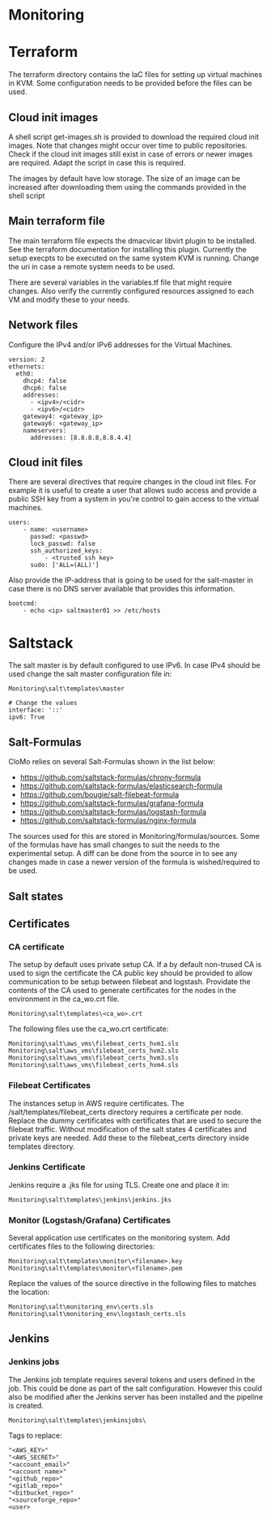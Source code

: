 # Monitoring

# Terraform
The terraform directory contains the IaC files for setting up virtual machines in KVM. Some configuration needs to be provided before the files can be used.

## Cloud init images
A shell script get-images.sh is provided to download the required cloud init images. Note that changes might occur over time to public repositories. Check if the cloud init images still exist in case of errors or newer images are required. Adapt the script in case this is required.

The images by default have low storage. The size of an image can be increased after downloading them using the commands provided in the shell script

## Main terraform file
The main terraform file expects the dmacvicar libvirt plugin to be installed. See the terraform documentation for installing this plugin. Currently the setup execpts to be executed on the same system KVM is running. Change the uri in case a remote system needs to be used.

There are several variables in the variables.tf file that might require changes. Also verify the currently configured resources assigned to each VM and modify these to your needs.

## Network files
Configure the IPv4 and/or IPv6 addresses for the Virtual Machines.

```
version: 2
ethernets:
  eth0:
    dhcp4: false
    dhcp6: false
    addresses:
      - <ipv4>/<cidr>
      - <ipv6>/<cidr>
    gateway4: <gateway_ip>
    gateway6: <gateway_ip>
    nameservers:
      addresses: [8.8.8.8,8.8.4.4]
```
## Cloud init files

There are several directives that require changes in the cloud init files. For example it is useful to create a user that allows sudo access and provide a public SSH key from a system in you're control to gain access to the virtual machines.

```
users:
    - name: <username>
      passwd: <passwd>
      lock_passwd: false
      ssh_authorized_keys:
          - <trusted ssh key>
      sudo: ['ALL=(ALL)']
```

Also provide the IP-address that is going to be used for the salt-master in case there is no DNS server available that provides this information.

```
bootcmd:
    - echo <ip> saltmaster01 >> /etc/hosts
```

# Saltstack
The salt master is by default configured to use IPv6. In case IPv4 should be used change the salt master configuration file in:

```
Monitoring\salt\templates\master

# Change the values
interface: '::'
ipv6: True
```

## Salt-Formulas
CloMo relies on several Salt-Formulas shown in the list below:

 - https://github.com/saltstack-formulas/chrony-formula
 - https://github.com/saltstack-formulas/elasticsearch-formula
 - https://github.com/bougie/salt-filebeat-formula
 - https://github.com/saltstack-formulas/grafana-formula
 - https://github.com/saltstack-formulas/logstash-formula
 - https://github.com/saltstack-formulas/nginx-formula

The sources used for this are stored in Monitoring/formulas/sources. Some of the formulas have has small changes to suit the needs to the experimental setup. A diff can be done from the source in to see any changes made in case a newer version of the formula is wished/required to be used.

## Salt states

###

## Certificates

### CA certificate
The setup by default uses private setup CA. If a by default non-trused CA is used to sign the certificate the CA public key should be provided to allow communication to be setup between filebeat and logstash. Providate the contents of the CA used to generate certificates for the nodes in the environment in the ca_wo.crt file.

```
Monitoring\salt\templates\<ca_wo>.crt
```
The following files use the ca_wo.crt certificate:

```
Monitoring\salt\aws_vms\filebeat_certs_hvm1.sls
Monitoring\salt\aws_vms\filebeat_certs_hvm2.sls
Monitoring\salt\aws_vms\filebeat_certs_hvm3.sls
Monitoring\salt\aws_vms\filebeat_certs_hvm4.sls
```

### Filebeat Certificates
The instances setup in AWS require certificates. The /salt/templates/filebeat_certs directory requires a certificate per node. Replace the dummy certificates with certificates that are used to secure the filebeat traffic.
Without modification of the salt states 4 certificates and private keys are needed. Add these to the filebeat_certs directory inside templates directory.

### Jenkins Certificate
Jenkins require a .jks file for using TLS. Create one and place it in:

```
Monitoring\salt\templates\jenkins\jenkins.jks
```

### Monitor (Logstash/Grafana) Certificates
Several application use certificates on the monitoring system. Add certificates files to the following directories:

```
Monitoring\salt\templates\monitor\<filename>.key
Monitoring\salt\templates\monitor\<filename>.pem
```

Replace the values of the source directive in the following files to matches the location:

```
Monitoring\salt\monitoring_env\certs.sls
Monitoring\salt\monitoring_env\logstash_certs.sls
```

## Jenkins

### Jenkins jobs
The Jenkins job template requires several tokens and users defined in the job. This could be done as part of the salt configuration. However this could also be modified after the Jenkins server has been installed and the pipeline is created.

```
Monitoring\salt\templates\jenkinsjobs\
```

Tags to replace:

```
"<AWS_KEY>"
"<AWS_SECRET>"
"<account_email>"
"<account name>"
"<github_repo>"
"<gitlab_repo>"
"<bitbucket_repo>"
"<sourceforge_repo>"
<user>
```
